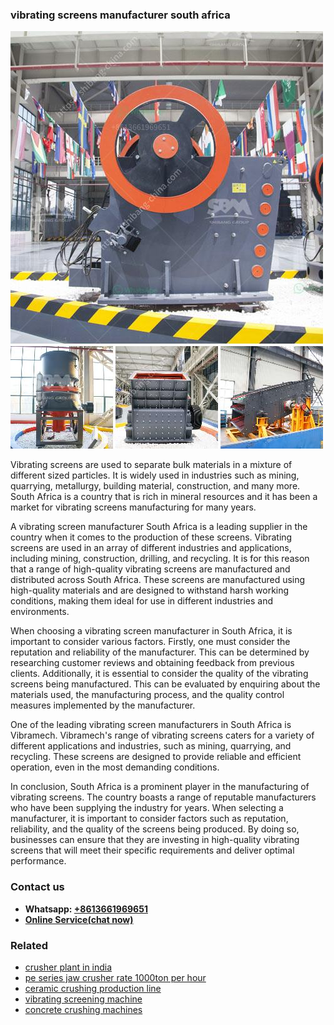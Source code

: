 <h3>vibrating screens manufacturer south africa</h3><img src='1704791163.jpg' alt=''><p>Vibrating screens are used to separate bulk materials in a mixture of different sized particles. It is widely used in industries such as mining, quarrying, metallurgy, building material, construction, and many more. South Africa is a country that is rich in mineral resources and it has been a market for vibrating screens manufacturing for many years.</p><p>A vibrating screen manufacturer South Africa is a leading supplier in the country when it comes to the production of these screens. Vibrating screens are used in an array of different industries and applications, including mining, construction, drilling, and recycling. It is for this reason that a range of high-quality vibrating screens are manufactured and distributed across South Africa. These screens are manufactured using high-quality materials and are designed to withstand harsh working conditions, making them ideal for use in different industries and environments.</p><p>When choosing a vibrating screen manufacturer in South Africa, it is important to consider various factors. Firstly, one must consider the reputation and reliability of the manufacturer. This can be determined by researching customer reviews and obtaining feedback from previous clients. Additionally, it is essential to consider the quality of the vibrating screens being manufactured. This can be evaluated by enquiring about the materials used, the manufacturing process, and the quality control measures implemented by the manufacturer.</p><p>One of the leading vibrating screen manufacturers in South Africa is Vibramech. Vibramech's range of vibrating screens caters for a variety of different applications and industries, such as mining, quarrying, and recycling. These screens are designed to provide reliable and efficient operation, even in the most demanding conditions.</p><p>In conclusion, South Africa is a prominent player in the manufacturing of vibrating screens. The country boasts a range of reputable manufacturers who have been supplying the industry for years. When selecting a manufacturer, it is important to consider factors such as reputation, reliability, and the quality of the screens being produced. By doing so, businesses can ensure that they are investing in high-quality vibrating screens that will meet their specific requirements and deliver optimal performance.</p><h3>Contact us</h3><ul><li><strong>Whatsapp:&nbsp;<a href="https://wa.me/8613661969651">+8613661969651</a></strong></li><li><a href="https://swt.shibang-china.com/?git&amp;zhl&amp;vibrating screens manufacturer south africa"><strong>Online Service(chat now)</strong></a></li></ul><h3>Related</h3><ul><li><a href='crusher plant in india.md'>crusher plant in india</a></li><li><a href='pe series jaw crusher rate 1000ton per hour.md'>pe series jaw crusher rate 1000ton per hour</a></li><li><a href='ceramic crushing production line.md'>ceramic crushing production line</a></li><li><a href='vibrating screening machine.md'>vibrating screening machine</a></li><li><a href='concrete crushing machines.md'>concrete crushing machines</a></li></ul>